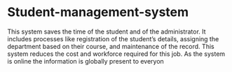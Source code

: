 # Student-management-system
This system saves the time of the student and of the administrator. It includes processes like registration of the student’s details, assigning the department based on their course, and maintenance of the record. This system reduces the cost and workforce required for this job. As the system is online the information is globally present to everyon
